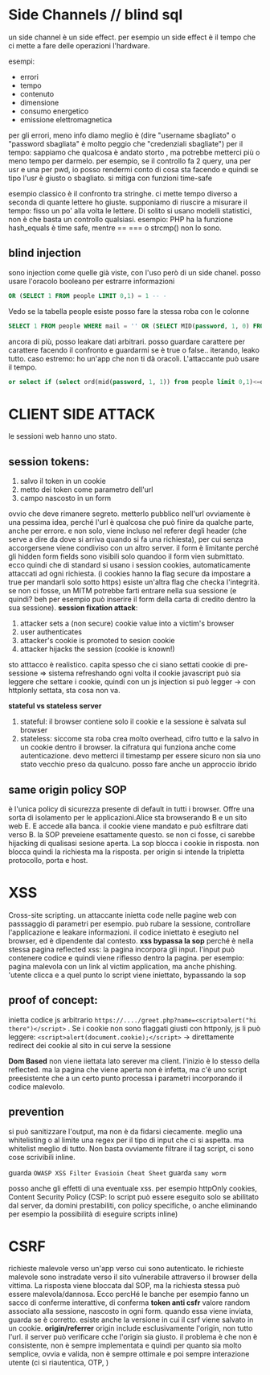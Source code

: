 # Side Channels // blind sql
un side channel è un side effect.
per esempio un side effect è il tempo che ci mette a fare delle operazioni l'hardware. 

esempi:
- errori
- tempo
- contenuto
- dimensione
- consumo energetico
- emissione elettromagnetica

per gli errori, meno info diamo meglio è (dire "username sbagliato" o "password sbagliata" è molto peggio che "credenziali sbagliate")
per il tempo:
sappiamo che qualcosa è andato storto , ma potrebbe metterci più o meno tempo per darmelo. per esempio, se il controllo fa 2 query, una per usr e una per pwd, io posso rendermi conto di cosa sta facendo e quindi se tipo l'usr è giusto o sbagliato.
si mitiga con funzioni time-safe 

esempio classico è il confronto tra stringhe. ci mette tempo diverso a seconda di quante lettere ho giuste. 
supponiamo di riuscire a misurare il tempo:
fisso un po' alla volta le lettere. Di solito si usano modelli statistici, non è che basta un controllo qualsiasi.
esempio: PHP ha la funzione hash_equals è time safe, mentre == === o strcmp() non lo sono.

## blind injection
sono injection come quelle già viste, con l'uso però di un side chanel. 
posso usare l'oracolo booleano per estrarre informazioni
```sql
OR (SELECT 1 FROM people LIMIT 0,1) = 1 -- -
```  
Vedo se la tabella people esiste
posso fare la stessa roba con le colonne
```sql
SELECT 1 FROM people WHERE mail = '' OR (SELECT MID(password, 1, 0) FROM people LIMIT 0,1) = '' -- -
```
ancora di più, posso leakare dati arbitrari. posso guardare carattere per carattere facendo il confronto e guardarmi se è true o false.. iterando, leako tutto.
caso estremo: ho un'app che non ti dà oracoli. 
L'attaccante può usare il tempo. 
```sql
or select if (select ord(mid(password, 1, 1)) from people limit 0,1)<=ord('m'), sleep(1), null```
```

# CLIENT SIDE ATTACK
le sessioni web hanno uno stato. 
## session tokens:
1. salvo il token in un cookie
2. metto dei token come parametro dell'url
3. campo nascosto in un form

ovvio che deve rimanere segreto. metterlo pubblico nell'url ovviamente è una pessima idea, perché l'url è qualcosa che può finire da qualche parte, anche per errore. e non solo, viene incluso nel referer degli header (che serve a dire da dove si arriva quando si fa una richiesta), per cui senza accorgersene viene condiviso con un altro server.
il form è limitante perché gli hidden form fields sono visibili solo quandoo il form vien submittato.
ecco quindi che di standard si usano i session cookies, automaticamente attaccati ad ogni richiesta. (i cookies hanno la flag secure da impostare a true per mandarli solo sotto https)
esiste un'altra flag che checka l'integrità. se non ci fosse, un MITM potrebbe farti entrare nella sua sessione (e quindi? beh per esempio può inserire il form della carta di credito dentro la sua sessione).
**session fixation attack**: 
1. attacker sets a (non secure) cookie value into a victim's browser
2. user authenticates
3. attacker's cookie is promoted to sesion cookie
4. attacker hijacks the session (cookie is known!)

sto atttacco è realistico. capita spesso che ci siano settati cookie di pre-sessione => sistema refreshando ogni volta il cookie
javascript può sia leggere che settare i cookie, quindi con un js injection si può legger -> con httplonly settata, sta cosa non va.

**stateful vs stateless server**
1. stateful: il browser contiene solo il cookie e la sessione è salvata sul browser
2. stateless: siccome sta roba crea molto overhead, cifro tutto e la salvo in un cookie dentro il browser. la cifratura qui funziona anche come autenticazione. devo metterci il timestamp per essere sicuro non sia uno stato vecchio preso da qualcuno. posso fare anche un approccio ibrido

## same origin policy SOP
è l'unica policy di sicurezza presente di default in tutti i browser. Offre una sorta di isolamento per le applicazioni.Alice sta browserando B e un sito web E. E accede alla banca. il cookie viene mandato e può esfiltrare dati verso B. la SOP preveiene esattamente questo. se non ci fosse, ci sarebbe hijacking di qualisasi sesione aperta. La sop blocca i cookie in risposta. non blocca quindi la richiesta ma la risposta. 
per origin si intende la tripletta protocollo, porta e host. 

# XSS
Cross-site scripting. un attaccante inietta code nelle pagine web con passsaggio di parametri per esempio. può rubare la sessione, controllare l'applicazione e leakare informazioni. il codice iniettato è esegiuto nel browser, ed è dipendente dal contesto.
**xss bypassa la sop** perché è nella stessa pagina
reflected xss: la pagina incorpora gli input. l'input può contenere codice e quindi viene riflesso dentro la pagina. per esempio: pagina malevola con un link al victim application, ma anche phishing. 'utente clicca e a quel punto lo script viene iniettato, bypassando la sop
## proof of concept:
inietta codice js arbitrario `https://..../greet.php?name=<script>alert("hi there")</script>` . Se i cookie non sono flaggati giusti con httponly, js li può leggere: `<script>alert(document.cookie);</script>` -> direttamente redirect dei cookie al sito in cui serve la sessione

**Dom Based** non viene iiettata lato serever ma client. l'inizio è lo stesso della reflected. ma la pagina che viene aperta non è infetta, ma c'è uno script preesistente che a un certo punto processa i parametri incorporando il codice malevolo. 

## prevention
si può sanitizzare l'output, ma non è da fidarsi ciecamente. meglio una whitelisting o al limite una regex per il tipo di input che ci si aspetta. ma whitelist meglio di tutto. Non basta ovviamente filtrare il tag script, ci sono cose scrivibili inline.

guarda `OWASP XSS Filter Evasioin Cheat Sheet`
guarda `samy worm`

posso anche  gli effetti di una eventuale xss. per esempio httpOnly cookies, Content Security Policy (CSP: lo script può essere eseguito solo se abilitato dal server, da domini prestabiliti, con policy specifiche, o anche eliminando per esempio la possibilità di eseguire scripts inline) 

# CSRF
richieste malevole verso un'app verso cui sono autenticato. le richieste malevole sono instradate verso il sito vulnerabile attraverso il browser della vittima. La risposta viene bloccata dal SOP, ma la richiesta stessa può essere malevola/dannosa. Ecco percHé le banche per esempio fanno un sacco di conferme interattive, di conferma
**token anti csfr** valore random associato alla sessione, nascosto in ogni form. quando essa viene inviata, guarda se è corretto. esiste anche la versione in cui il csrf viene salvato in un cookie. 
**origin/referrer** origin include esclusivamente l'origin, non tutto l'url. il server può verificare cche l'origin sia giusto. il problema è che non è consistente, non è sempre implementata e quindi per quanto sia molto semplice, ovvia e valida, non è sempre ottimale
e poi sempre interazione utente (ci si riautentica, OTP, )
